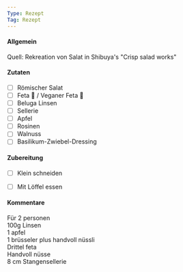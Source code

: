 ```yaml
---
Type: Rezept
Tag: Rezept
---
```


#### Allgemein
Quell: Rekreation von Salat in Shibuya's "Crisp salad works"

#### Zutaten

- [ ] Römischer Salat
- [ ] Feta 🥛 / Veganer Feta 🌿
- [ ] Beluga Linsen
- [ ] Sellerie
- [ ] Apfel
- [ ] Rosinen
- [ ] Walnuss
- [ ] Basilikum-Zwiebel-Dressing

#### Zubereitung
- [ ] Klein schneiden
- [ ] Mit Löffel essen


#### Kommentare
Für 2 personen  
100g Linsen  
1 apfel  
1 brüsseler plus handvoll nüssli  
Drittel feta  
Handvoll nüsse  
8 cm Stangensellerie